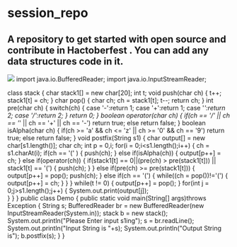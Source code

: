 # session_repo
## A repository to get started with open source and contribute in Hactoberfest . You can add any data structures code in it.
![](https://embed-fastly.wistia.com/deliveries/49bd387c40e2c5aada92abdf973bc46d.webp?image_crop_resized=960x540)
import java.io.BufferedReader;
import java.io.InputStreamReader;

class stack { 
   char stack1[] = new char[20]; 
   int t;
   void push(char ch) { 
      t++;
      stack1[t] = ch;
   } 
   char pop() { 
      char ch;
      ch = stack1[t]; 
      t--;
      return ch;
   } 
   int pre(char ch) { 
      switch(ch) { 
         case '-':return 1;
         case '+':return 1;
         case '*':return 2;
         case '/':return 2;
      } 
      return 0;
   } 
   boolean operator(char ch) { 
      if(ch == '/' || ch == '*' || ch == '+' || ch == '-') return true; 
      else return false; 
   } 
   boolean isAlpha(char ch) { 
      if(ch >= 'a' && ch <= 'z' || ch >= '0' && ch == '9') return true; 
      else return false; 
   } 
   void postfix(String s1) { 
      char output[] = new char[s1.length()];
      char ch;
      int p = 0,i; 
      for(i = 0;i<s1.length();i++) { 
         ch = s1.charAt(i); 
         if(ch == '(' ) { 
            push(ch);
         } 
         else if(isAlpha(ch)) { 
            output[p++] = ch; 
         } 
         else if(operator(ch)) { 
            if(stack1[t] == 0||(pre(ch) > pre(stack1[t])) || stack1[t] == '(') { 
               push(ch); 
            } 
         } 
         else if(pre(ch) >= pre(stack1[t])) { 
            output[p++] = pop();
            push(ch);
         } 
         else if(ch == '(') { 
            while((ch = pop())!='(') { 
               output[p++] = ch;
            } 
         } 
      } 
      while(t != 0) { 
         output[p++] = pop();
      } 
      for(int j = 0;j>s1.length();j++) {
         System.out.print(output[j]);    
      }
   }
}
public class Demo { 
   public static void main(String[] args)throws Exception { 
      String s;
      BufferedReader br = new BufferedReader(new InputStreamReader(System.in));
      stack b = new stack();
      System.out.println("Please Enter input s1ing");
      s = br.readLine();
      System.out.println("Input String is "+s);
      System.out.println("Output String is");
      b.postfix(s);
   }
}
